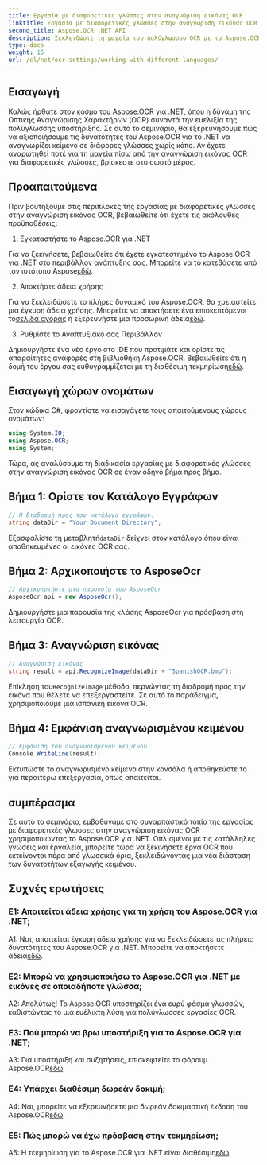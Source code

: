```yaml
---
title: Εργασία με διαφορετικές γλώσσες στην αναγνώριση εικόνας OCR
linktitle: Εργασία με διαφορετικές γλώσσες στην αναγνώριση εικόνας OCR
second_title: Aspose.OCR .NET API
description: Ξεκλειδώστε τη μαγεία του πολύγλωσσου OCR με το Aspose.OCR για .NET. Εξαγωγή κειμένου χωρίς κόπο σε διάφορες γλώσσες.
type: docs
weight: 15
url: /el/net/ocr-settings/working-with-different-languages/
---
```

## Εισαγωγή

Καλώς ήρθατε στον κόσμο του Aspose.OCR για .NET, όπου η δύναμη της Οπτικής Αναγνώρισης Χαρακτήρων (OCR) συναντά την ευελιξία της πολύγλωσσης υποστήριξης. Σε αυτό το σεμινάριο, θα εξερευνήσουμε πώς να αξιοποιήσουμε τις δυνατότητες του Aspose.OCR για το .NET να αναγνωρίζει κείμενο σε διάφορες γλώσσες χωρίς κόπο. Αν έχετε αναρωτηθεί ποτέ για τη μαγεία πίσω από την αναγνώριση εικόνας OCR για διαφορετικές γλώσσες, βρίσκεστε στο σωστό μέρος.

## Προαπαιτούμενα

Πριν βουτήξουμε στις περιπλοκές της εργασίας με διαφορετικές γλώσσες στην αναγνώριση εικόνας OCR, βεβαιωθείτε ότι έχετε τις ακόλουθες προϋποθέσεις:

1. Εγκαταστήστε το Aspose.OCR για .NET

 Για να ξεκινήσετε, βεβαιωθείτε ότι έχετε εγκατεστημένο το Aspose.OCR για .NET στο περιβάλλον ανάπτυξης σας. Μπορείτε να το κατεβάσετε από τον ιστότοπο Aspose[εδώ](https://releases.aspose.com/ocr/net/).

2. Αποκτήστε άδεια χρήσης

 Για να ξεκλειδώσετε το πλήρες δυναμικό του Aspose.OCR, θα χρειαστείτε μια έγκυρη άδεια χρήσης. Μπορείτε να αποκτήσετε ένα επισκεπτόμενοι το[σελίδα αγοράς](https://purchase.aspose.com/buy) ή εξερευνήστε μια προσωρινή άδεια[εδώ](https://purchase.aspose.com/temporary-license/).

3. Ρυθμίστε το Αναπτυξιακό σας Περιβάλλον

Δημιουργήστε ένα νέο έργο στο IDE που προτιμάτε και ορίστε τις απαραίτητες αναφορές στη βιβλιοθήκη Aspose.OCR. Βεβαιωθείτε ότι η δομή του έργου σας ευθυγραμμίζεται με τη διαθέσιμη τεκμηρίωση[εδώ](https://reference.aspose.com/ocr/net/).

## Εισαγωγή χώρων ονομάτων

Στον κώδικα C#, φροντίστε να εισαγάγετε τους απαιτούμενους χώρους ονομάτων:

```csharp
using System.IO;
using Aspose.OCR;
using System;
```

Τώρα, ας αναλύσουμε τη διαδικασία εργασίας με διαφορετικές γλώσσες στην αναγνώριση εικόνας OCR σε έναν οδηγό βήμα προς βήμα.

## Βήμα 1: Ορίστε τον Κατάλογο Εγγράφων

```csharp
// Η διαδρομή προς τον κατάλογο εγγράφων.
string dataDir = "Your Document Directory";
```

 Εξασφαλίστε τη μεταβλητή`dataDir` δείχνει στον κατάλογο όπου είναι αποθηκευμένες οι εικόνες OCR σας.

## Βήμα 2: Αρχικοποιήστε το AsposeOcr

```csharp
// Αρχικοποιήστε μια παρουσία του AsposeOcr
AsposeOcr api = new AsposeOcr();
```

Δημιουργήστε μια παρουσία της κλάσης AsposeOcr για πρόσβαση στη λειτουργία OCR.

## Βήμα 3: Αναγνώριση εικόνας

```csharp
// Αναγνώριση εικόνας
string result = api.RecognizeImage(dataDir + "SpanishOCR.bmp");
```

 Επίκληση του`RecognizeImage` μέθοδο, περνώντας τη διαδρομή προς την εικόνα που θέλετε να επεξεργαστείτε. Σε αυτό το παράδειγμα, χρησιμοποιούμε μια ισπανική εικόνα OCR.

## Βήμα 4: Εμφάνιση αναγνωρισμένου κειμένου

```csharp
// Εμφάνιση του αναγνωρισμένου κειμένου
Console.WriteLine(result);
```

Εκτυπώστε το αναγνωρισμένο κείμενο στην κονσόλα ή αποθηκεύστε το για περαιτέρω επεξεργασία, όπως απαιτείται.

## συμπέρασμα

Σε αυτό το σεμινάριο, εμβαθύναμε στο συναρπαστικό τοπίο της εργασίας με διαφορετικές γλώσσες στην αναγνώριση εικόνας OCR χρησιμοποιώντας το Aspose.OCR για .NET. Οπλισμένοι με τις κατάλληλες γνώσεις και εργαλεία, μπορείτε τώρα να ξεκινήσετε έργα OCR που εκτείνονται πέρα από γλωσσικά όρια, ξεκλειδώνοντας μια νέα διάσταση των δυνατοτήτων εξαγωγής κειμένου.

## Συχνές ερωτήσεις

### Ε1: Απαιτείται άδεια χρήσης για τη χρήση του Aspose.OCR για .NET;

 A1: Ναι, απαιτείται έγκυρη άδεια χρήσης για να ξεκλειδώσετε τις πλήρεις δυνατότητες του Aspose.OCR για .NET. Μπορείτε να αποκτήσετε άδεια[εδώ](https://purchase.aspose.com/buy).

### Ε2: Μπορώ να χρησιμοποιήσω το Aspose.OCR για .NET με εικόνες σε οποιαδήποτε γλώσσα;

Α2: Απολύτως! Το Aspose.OCR υποστηρίζει ένα ευρύ φάσμα γλωσσών, καθιστώντας το μια ευέλικτη λύση για πολύγλωσσες εργασίες OCR.

### Ε3: Πού μπορώ να βρω υποστήριξη για το Aspose.OCR για .NET;

 A3: Για υποστήριξη και συζητήσεις, επισκεφτείτε το φόρουμ Aspose.OCR[εδώ](https://forum.aspose.com/c/ocr/16).

### Ε4: Υπάρχει διαθέσιμη δωρεάν δοκιμή;

 A4: Ναι, μπορείτε να εξερευνήσετε μια δωρεάν δοκιμαστική έκδοση του Aspose.OCR[εδώ](https://releases.aspose.com/).

### Ε5: Πώς μπορώ να έχω πρόσβαση στην τεκμηρίωση;

 A5: Η τεκμηρίωση για το Aspose.OCR για .NET είναι διαθέσιμη[εδώ](https://reference.aspose.com/ocr/net/).